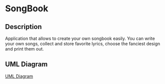 # SongBook

## Description
Application that allows to create your own songbook easily. 
You can write your own songs, collect and store favorite lyrics, choose the fanciest design and print them out.


## UML Diagram 
[UML Diagram](https://drive.google.com/file/d/17Vl_3hDufYvUvpQMxqqiQVeqIDfhqM5N/view?usp=sharing) 
